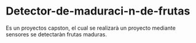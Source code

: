 # Detector-de-maduraci-n-de-frutas
Es un proyectos capston, el cual se realizarà un proyecto mediante sensores se detectaràn frutas maduras.

